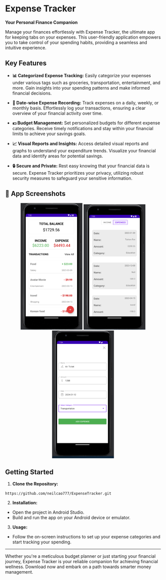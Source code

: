 # Expense Tracker

**Your Personal Finance Companion**

Manage your finances effortlessly with Expense Tracker, the ultimate app for keeping tabs on your expenses. This user-friendly application empowers you to take control of your spending habits, providing a seamless and intuitive experience.

## Key Features

- **📊 Categorized Expense Tracking:**
  Easily categorize your expenses under various tags such as groceries, transportation, entertainment, and more. Gain insights into your spending patterns and make informed financial decisions.

- **📆 Date-wise Expense Recording:**
  Track expenses on a daily, weekly, or monthly basis. Effortlessly log your transactions, ensuring a clear overview of your financial activity over time.

- **💵 Budget Management:**
  Set personalized budgets for different expense categories. Receive timely notifications and stay within your financial limits to achieve your savings goals.

- **📈 Visual Reports and Insights:**
  Access detailed visual reports and graphs to understand your expenditure trends. Visualize your financial data and identify areas for potential savings.

- **🔒 Secure and Private:**
  Rest easy knowing that your financial data is secure. Expense Tracker prioritizes your privacy, utilizing robust security measures to safeguard your sensitive information.

## 📸 **App Screenshots**

<div align="center">
  <img src="resources/total.png" alt="Total Transaction" width="200"/>
  <img src="resources/expenses.png" alt="Expenses" width="200"/>
  <img src="resources/addexpense.png" alt="Add Expense" width="200"/>
</div>

## Getting Started

1. **Clone the Repository:**
```
https://github.com/neilcao777/ExpenseTracker.git
```

2. **Installation:**
- Open the project in Android Studio.
- Build and run the app on your Android device or emulator.

3. **Usage:**
- Follow the on-screen instructions to set up your expense categories and start tracking your spending.

---

Whether you're a meticulous budget planner or just starting your financial journey, Expense Tracker is your reliable companion for achieving financial wellness. Download now and embark on a path towards smarter money management.

